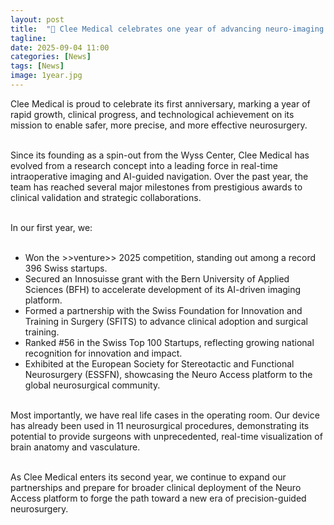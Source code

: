 ```yaml
---
layout: post
title:  "🎉 Clee Medical celebrates one year of advancing neuro-imaging innovation"
tagline: 
date: 2025-09-04 11:00
categories: [News]
tags: [News]
image: 1year.jpg
---
```


Clee Medical is proud to celebrate its first anniversary, marking a year of rapid growth, clinical progress, and technological achievement on its mission to enable safer, more precise, and more effective neurosurgery. <br> <br>

Since its founding as a spin-out from the Wyss Center, Clee Medical has evolved from a research concept into a leading force in real-time intraoperative imaging and AI-guided navigation. Over the past year, the team has reached several major milestones from prestigious awards to clinical validation and strategic collaborations.
 <br> <br>

In our first year, we:
 <br> <br>

-	Won the >>venture>> 2025 competition, standing out among a record 396 Swiss startups.
-	Secured an Innosuisse grant with the Bern University of Applied Sciences (BFH) to accelerate development of its AI-driven imaging platform.
-	Formed a partnership with the Swiss Foundation for Innovation and Training in Surgery (SFITS) to advance clinical adoption and surgical training.
-	Ranked #56 in the Swiss Top 100 Startups, reflecting growing national recognition for innovation and impact.
-	Exhibited at the European Society for Stereotactic and Functional Neurosurgery (ESSFN), showcasing the Neuro Access platform to the global neurosurgical community.
 <br> <br>

Most importantly, we have real life cases in the operating room. Our device has already been used in 11 neurosurgical procedures, demonstrating its potential to provide surgeons with unprecedented, real-time visualization of brain anatomy and vasculature.
 <br> <br>

As Clee Medical enters its second year, we continue to expand our partnerships and prepare for broader clinical deployment of the Neuro Access platform to forge the path toward a new era of precision-guided neurosurgery.

